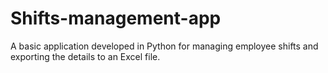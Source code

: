 # Shifts-management-app
A basic application developed in Python for managing employee shifts and exporting the details to an Excel file.
